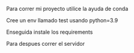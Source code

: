 Para correr mi proyecto utilice la ayuda de conda

Cree un env llamado test usando python=3.9

Enseguida instale los requirements

Para despues correr el servidor
